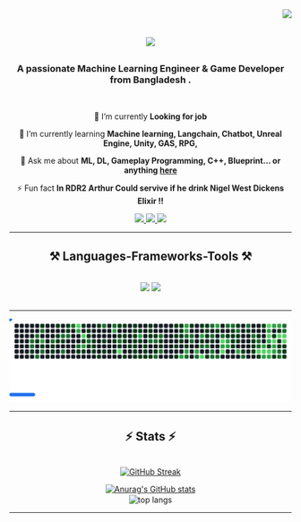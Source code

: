 <img align="right" src="https://visitor-badge.laobi.icu/badge?page_id=NayeemHossenJim.NayeemHossenJim" />

<h1 align="center">
    <img src="https://readme-typing-svg.herokuapp.com/?font=Righteous&size=35&center=true&vCenter=true&width=500&height=70&duration=4000&lines=Hi+There!+👋;+I'm+Nayeem+Hossen+Jim!;" />
</h1>

<h3 align="center">A passionate Machine Learning Engineer & Game Developer from Bangladesh .</h3>

<br/>

<div align="center">
 
 🔭 I’m currently **Looking for job**
 
 🌱 I’m currently learning **Machine learning, Langchain, Chatbot, Unreal Engine, Unity, GAS, RPG,**

💬 Ask me about **ML, DL, Gameplay Programming, C++, Blueprint... or anything [here](https://github.com/NayeemHossenJim/NayeemHossenJim/issues)**

⚡ Fun fact **In RDR2 Arthur Could servive if he drink Nigel West Dickens Elixir !!**
 
 </div>
 
<div align="center"> 
  <a href="mailto:nayeemhossenjim@gmail.com">
    <img src="https://img.shields.io/badge/Gmail-333333?style=for-the-badge&logo=gmail&logoColor=red" />
  </a>
  <a href="https://www.linkedin.com/in/nayeem-hossen-jim">
    <img src="https://img.shields.io/badge/LinkedIn-0077B5?style=for-the-badge&logo=linkedin&logoColor=white" />
  </a>
  <a href="https://nayeemhossenjim.github.io/Portfolio/">
     <img src="https://img.shields.io/badge/Portfolio-FF5722?style=for-the-badge&logo=todoist&logoColor=white" /> 
  </a>
</div>

 <hr/>
 
<h2 align="center">⚒️ Languages-Frameworks-Tools ⚒️</h2>
<br/>
<div align="center">
    <img src="https://skillicons.dev/icons?i=python,sklearn,tensorflow,fastapi,anaconda,kali,github,git,unreal,unity,godot" />
    <img src="https://skillicons.dev/icons?i=c,cs,cpp,java,html,css,javascript,vscode,blender,windows,linux" /><br>
</div>

<br/>
<hr/>

<picture>
  <source
    media="(prefers-color-scheme: light)"
    srcset="images/breakout-light.svg"
  />
  <img alt="Breakout Game" src="images/breakout-dark.svg" />
</picture>


<hr/>

<h2 align="center">⚡ Stats ⚡</h2>
<br>
<div align=center>
  <a href="https://git.io/streak-stats"><img src="https://github-readme-streak-stats-orcin-six.vercel.app?user=NayeemHossenJim&theme=dark&border_radius=5&date_format=j%20M%5B%20Y%5D" alt="GitHub Streak" /></a>
<br/>

[![Anurag's GitHub stats](https://github-readme-stats.vercel.app/api?username=NayeemHossenJim&count_private=true&show_icons=true&theme=dark&rank_icon=github&border_radius=10)](https://github.com/NayeemHossenJim/github-readme-stats)
<br/>
  <img width=325 align="center" src="https://github-readme-stats-salesp07.vercel.app/api/top-langs/?username=NayeemHossenJim&hide=HTML&langs_count=8&layout=compact&theme=dark&border_radius=10&size_weight=0.5&count_weight=0.5&exclude_repo=github-readme-stats" alt="top langs" />

</div>

<hr/>

<br/>

<br/>
